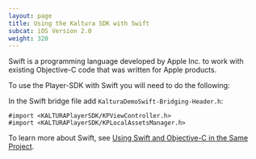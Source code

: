 ```yaml
---
layout: page
title: Using the Kaltura SDK with Swift
subcat: iOS Version 2.0
weight: 320
---
```


Swift is a programming language developed by Apple Inc. to work with existing Objective-C code that was written for Apple products.

To use the Player-SDK with Swift you will need to do the following:

In the Swift bridge file add `KalturaDemoSwift-Bridging-Header.h`:

```
#import <KALTURAPlayerSDK/KPViewController.h>
#import <KALTURAPlayerSDK/KPLocalAssetsManager.h>
```

To learn more about Swift, see [Using Swift and Objective-C in the Same Project](https://developer.apple.com/library/ios/documentation/Swift/Conceptual/BuildingCocoaApps/MixandMatch.html#//apple_ref/doc/uid/TP40014216-CH10-ID122).
